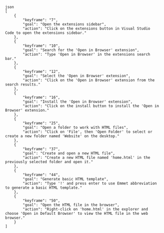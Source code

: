 <p><code>json
[
    {
        "keyframe": "7",
        "goal": "Open the extensions sidebar",
        "action": "Click on the extensions button in Visual Studio Code to open the extensions sidebar."
    },
    {
        "keyframe": "10",
        "goal": "Search for the 'Open in Browser' extension",
        "action": "Type 'Open in Browser' in the extensions search bar."
    },
    {
        "keyframe": "12",
        "goal": "Select the 'Open in Browser' extension",
        "action": "Click on the 'Open in Browser' extension from the search results."
    },
    {
        "keyframe": "16",
        "goal": "Install the 'Open in Browser' extension",
        "action": "Click on the install button to install the 'Open in Browser' extension."
    },
    {
        "keyframe": "25",
        "goal": "Open a folder to work with HTML files",
        "action": "Click on 'File', then 'Open Folder' to select or create a new folder named 'Website' on the desktop."
    },
    {
        "keyframe": "37",
        "goal": "Create and open a new HTML file",
        "action": "Create a new HTML file named 'home.html' in the previously selected folder and open it."
    },
    {
        "keyframe": "44",
        "goal": "Generate basic HTML template",
        "action": "Type '!' and press enter to use Emmet abbreviation to generate a basic HTML template."
    },
    {
        "keyframe": "50",
        "goal": "Open the HTML file in the browser",
        "action": "Right-click on 'home.html' in the explorer and choose 'Open in Default Browser' to view the HTML file in the web browser."
    }
]</code></p>